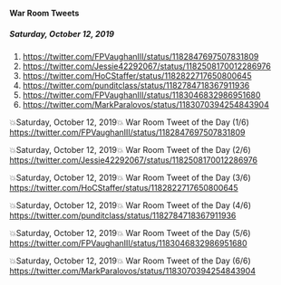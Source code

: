 **War Room Tweets**

##### Saturday, October 12, 2019
1) https://twitter.com/FPVaughanIII/status/1182847697507831809
2) https://twitter.com/Jessie42292067/status/1182508170012286976
3) https://twitter.com/HoCStaffer/status/1182822717650800645
4) https://twitter.com/punditclass/status/1182784718367911936
5) https://twitter.com/FPVaughanIII/status/1183046832986951680
6) https://twitter.com/MarkParalovos/status/1183070394254843904


💥Saturday, October 12, 2019💥
War Room Tweet of the Day (1/6)
https://twitter.com/FPVaughanIII/status/1182847697507831809

💥Saturday, October 12, 2019💥
War Room Tweet of the Day (2/6)
https://twitter.com/Jessie42292067/status/1182508170012286976

💥Saturday, October 12, 2019💥
War Room Tweet of the Day (3/6)
https://twitter.com/HoCStaffer/status/1182822717650800645

💥Saturday, October 12, 2019💥
War Room Tweet of the Day (4/6)
https://twitter.com/punditclass/status/1182784718367911936

💥Saturday, October 12, 2019💥
War Room Tweet of the Day (5/6)
https://twitter.com/FPVaughanIII/status/1183046832986951680

💥Saturday, October 12, 2019💥
War Room Tweet of the Day (6/6)
https://twitter.com/MarkParalovos/status/1183070394254843904



